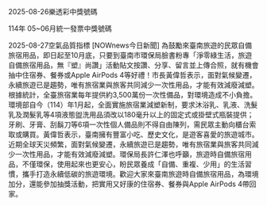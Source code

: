 
2025-08-26樂透彩中獎號碼

                                
114年 05~06月統一發票中獎號碼
                             
2025-08-27空氣品質指標
                              [NOWnews今日新聞] 為鼓勵來臺南旅遊的民眾自備旅宿用品，即日起至10月底，只要到臺南市環保局臉書粉專「淨零綠生活，旅遊自備旅宿用品，無『塑』尚讚」活動貼文按讚、分享、留言並上傳合照，就有機會抽中住宿券、餐券或Apple AirPods 4等好禮！市長黃偉哲表示，面對氣候變遷，永續旅遊已是趨勢，唯有旅宿業與旅客共同減少一次性用品，才能有效減廢減塑。根據統計，全臺旅宿業每年提供約3,500萬份一次性備品，對環境造成不小負擔。環境部自今（114）年1月起，全面實施旅宿業減塑新制，要求沐浴乳、乳液、洗髮乳及潤髮乳等4項液態盥洗用品須改以180毫升以上的固定式或掛壁式瓶裝提供；牙刷、牙膏、刮鬍刀等6項一次性個人備品則不得自由陳列，需民眾主動向櫃台索取或購買。黃偉哲表示，臺南擁有豐富小吃、歷史文化，是遊客喜愛的旅遊城市。近期全球天災頻繁，面對氣候變遷，永續旅遊已是趨勢，唯有旅宿業與旅客共同減少一次性用品，才能有效減廢減塑。環保局長許仁澤也呼籲，旅遊時自備旅宿用品，不僅環保，使用起來也更安心，盼民眾養成「自備、重複、少用」的生活習慣，攜手打造永續低碳的旅遊環境。歡迎大家來臺南旅遊時自備旅宿用品，為環境加分，還能參加抽獎活動，把實用又好康的住宿券、餐券與Apple AirPods 4帶回家。